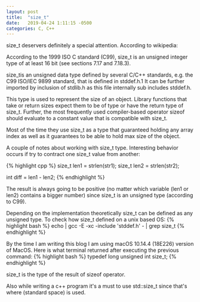 ```yaml
---
layout: post
title:  "size_t"
date:   2019-04-24 1:11:15 -0500
categories: C, C++
---
```

size_t deservers definitely a special attention. According to wikipedia:

According to the 1999 ISO C standard (C99), size_t is an unsigned integer type of at least 16 bit (see sections 7.17 and 7.18.3).

size_tis an unsigned data type defined by several C/C++ standards, e.g. the C99 ISO/IEC 9899 standard, that is defined in stddef.h.1 It can be further imported by inclusion of  stdlib.h as this file internally sub includes stddef.h.

This type is used to represent the size of an object. Library functions that take or return sizes expect them to be of type or have the return type of size_t. Further, the most frequently used compiler-based operator sizeof should evaluate to a constant value that is compatible with size_t.

Most of the time they use size_t as a type that guaranteed holding any array index as well as it guarantees to be able to hold max size of the object.

A couple of notes about working with size_t type. Interesting behavior occurs if try to contract one size_t value from another:

{% highlight cpp %}
size_t len1 = strlen(str1);
size_t len2 = strlen(str2);

int diff = len1 - len2;
{% endhighlight %}

The result is always going to be positive (no matter which variable (len1 or len2) contains a bigger number) since size_t is an unsigned type (according to C99).

Depending on the implementation theoretically size_t can be defined as any unsigned type. To check how size_t defined on a unix based OS:
{% highlight bash %}
echo | gcc -E -xc -include 'stddef.h' - | grep size_t
{% endhighlight %}

By the time I am writing this blog I am using macOS 10.14.4 (18E226) version of MacOS.
Here is what terminal returned after executing the previous command:
{% highlight bash %}
typedef long unsigned int size_t;
{% endhighlight %}

size_t is the type of the result of sizeof operator.

Also while writing a c++ program it's a must to use std::size_t since that's where (standard space) is used.
